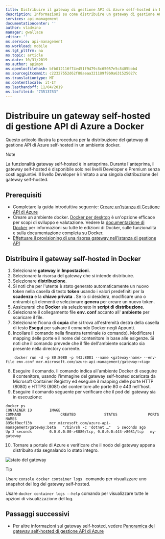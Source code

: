 ```yaml
---
title: Distribuire il gateway di gestione API di Azure self-hosted in Docker | Microsoft Docs
description: Informazioni su come distribuire un gateway di gestione API di Azure self-hosted in Docker
services: api-management
documentationcenter: ''
author: vladvino
manager: gwallace
editor: ''
ms.service: api-management
ms.workload: mobile
ms.tgt_pltfrm: na
ms.topic: article
ms.date: 10/31/2019
ms.author: apimpm
ms.openlocfilehash: bfb012116f74e451f9479c8c65057e5c8405bbb4
ms.sourcegitcommit: c22327552d62f88aeaa321189f9b9a631525027c
ms.translationtype: MT
ms.contentlocale: it-IT
ms.lasthandoff: 11/04/2019
ms.locfileid: "73513783"
---
```

# <a name="deploy-an-azure-api-management-self-hosted-gateway-to-docker"></a>Distribuire un gateway self-hosted di gestione API di Azure a Docker

Questo articolo illustra la procedura per la distribuzione del gateway di gestione API di Azure self-hosted in un ambiente docker.

> [!NOTE]
> La funzionalità gateway self-hosted è in anteprima. Durante l'anteprima, il gateway self-hosted è disponibile solo nei livelli Developer e Premium senza costi aggiuntivi. Il livello Developer è limitato a una singola distribuzione del gateway self-hosted.

## <a name="prerequisites"></a>Prerequisiti

- Completare la guida introduttiva seguente: [Creare un'istanza di Gestione API di Azure](get-started-create-service-instance.md)
- Creare un ambiente docker. [Docker per desktop](https://www.docker.com/products/docker-desktop) è un'opzione efficace per scopi di sviluppo e valutazione. Vedere la [documentazione di Docker](https://docs.docker.com) per informazioni su tutte le edizioni di Docker, sulle funzionalità e sulla documentazione completa su Docker.
- [Effettuare il provisioning di una risorsa gateway nell'istanza di gestione API](api-management-howto-provision-self-hosted-gateway.md)

## <a name="deploy-the-self-hosted-gateway-to-docker"></a>Distribuire il gateway self-hosted in Docker

1. Selezionare **gateway** in **Impostazioni**.
2. Selezionare la risorsa del gateway che si intende distribuire.
3. Selezionare **distribuzione**.
4. Si noti che per l'utente è stato generato automaticamente un nuovo token nella casella di testo **token** usando i valori predefiniti per la **scadenza** e la **chiave privata** . Se lo si desidera, modificare uno o entrambi gli elementi e selezionare **genera** per creare un nuovo token.
4. Assicurarsi che **Docker** sia selezionato in **script di distribuzione**.
5. Selezionare il collegamento file **env. conf** accanto all' **ambiente** per scaricare il file.
6. Selezionare l'icona di **copia** che si trova all'estremità destra della casella di testo **Esegui** per salvare il comando Docker negli Appunti.
7. Incollare il comando nella finestra terminale (o comando). Modificare i mapping delle porte e il nome del contenitore in base alle esigenze. Si noti che il comando prevede che il file dell'ambiente scaricato sia presente nella directory corrente.
```
    docker run -d -p 80:8080 -p 443:8081 --name <gateway-name> --env-file env.conf mcr.microsoft.com/azure-api-management/gateway:<tag>
```
8. Eseguire il comando. Il comando indica all'ambiente Docker di eseguire il contenitore, usando l'immagine del gateway self-hosted scaricata da Microsoft Container Registry ed eseguire il mapping delle porte HTTP (8080) e HTTPS (8081) del contenitore alle porte 80 e 443 nell'host.
9. Eseguire il comando seguente per verificare che il pod del gateway sia in esecuzione:
```console
docker ps
CONTAINER ID        IMAGE                                                 COMMAND                  CREATED             STATUS              PORTS                                         NAMES
895ef0ecf13b        mcr.microsoft.com/azure-api-management/gateway:beta   "/bin/sh -c 'dotnet …"   5 seconds ago       Up 3 seconds        0.0.0.0:80->8080/tcp, 0.0.0.0:443->8081/tcp   my-gateway
```
10. Tornare a portale di Azure e verificare che il nodo del gateway appena distribuito stia segnalando lo stato integro.

![stato del gateway](media/api-management-howto-deploy-self-hosted-gateway-to-docker/status.png)

> [!TIP]
> Usare <code>console docker container logs <gateway-name></code> comando per visualizzare uno snapshot del log del gateway self-hosted.
>
> Usare <code>docker container logs --help</code> comando per visualizzare tutte le opzioni di visualizzazione del log.

## <a name="next-steps"></a>Passaggi successivi

* Per altre informazioni sul gateway self-hosted, vedere [Panoramica del gateway self-hosted di gestione API di Azure](self-hosted-gateway-overview.md)
